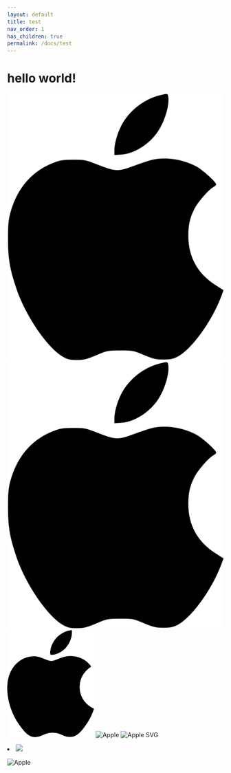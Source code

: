 ```yaml
---
layout: default
title: test
nav_order: 1
has_children: true
permalink: /docs/test
---
```


# hello world!

![image](apple.svg "apple logo")
![image info](./apple.svg)
![Apple](./apple.webp)
![Apple](/Users/Peter/PROJECT/the-docs/docs/test/apple.webp)
![Apple SVG](https://upload.wikimedia.org/wikipedia/commons/f/fa/Apple_logo_black.svg)

<li class="d-inline-block mr-1">
     <img src="/Users/Peter/PROJECT/the-docs/docs/test/apple.png">
</li>

![Apple](/Users/Peter/PROJECT/the-docs/docs/test/apple.png "apple logo")
